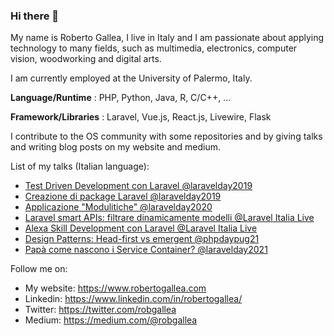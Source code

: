 ### Hi there 👋

<!--
**robertogallea/robertogallea** is a ✨ _special_ ✨ repository because its `README.md` (this file) appears on your GitHub profile.

Here are some ideas to get you started:

- 🔭 I’m currently working on ...
- 🌱 I’m currently learning ...
- 👯 I’m looking to collaborate on ...
- 🤔 I’m looking for help with ...
- 💬 Ask me about ...
- 📫 How to reach me: ...
- 😄 Pronouns: ...
- ⚡ Fun fact: ...
-->

My name is Roberto Gallea, I live in Italy and I am passionate about applying technology to many fields, such as multimedia, electronics, computer vision, woodworking and digital arts. 

I am currently employed at the University of Palermo, Italy.

**Language/Runtime** : PHP, Python, Java, R, C/C++, ...

**Framework/Libraries** : Laravel, Vue.js, React.js, Livewire, Flask

I contribute to the OS community with some repositories and by giving talks and writing blog posts on my website and medium.

List of my talks (Italian language):
- [Test Driven Development con Laravel @laravelday2019](https://www.youtube.com/watch?v=UALxTYn6tB4)
- [Creazione di package Laravel @laravelday2019](https://www.youtube.com/watch?v=0SJn6Tl-i7Y)
- [Applicazione "Modulitiche" @laravelday2020](https://www.youtube.com/watch?v=TAszZm0m6ME&t=43s)
- [Laravel smart APIs: filtrare dinamicamente modelli @Laravel Italia Live](https://www.youtube.com/watch?v=iMKObhTMKCk&t=6s)
- [Alexa Skill Development con Laravel @Laravel Italia Live](https://www.youtube.com/watch?v=v0H85-tFA5k)
- [Design Patterns: Head-first vs emergent @phpdaypug21](https://www.youtube.com/watch?v=Q9RRVOJO5Lg)
- [Papà come nascono i Service Container? @laravelday2021](https://www.youtube.com/watch?v=HyOnd8wSBFg)

Follow me on:
- My website: https://www.robertogallea.com
- Linkedin: https://www.linkedin.com/in/robertogallea/
- Twitter: https://twitter.com/robgallea
- Medium: https://medium.com/@robgallea


